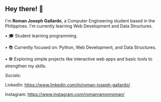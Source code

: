 
## **Hey there!** 👋

I'm **Roman Joseph Gallardo**, a Computer Engineering student based in the Philippines. I'm currently learning Web Development and Data Structures.

• 🎓 Student learning programming.

• 📚 Currently focused on: Python, Web Development, and Data Structures.

• 🛠️ Exploring simple projects like interactive web apps and basic tools to strengthen my skills.

*Socials:*

LinkedIn: https://www.linkedin.com/in/roman-joseph-gallardo/

Instagram: https://www.instagram.com/romanramonroman/

<!---
romanjosephgallardo/romanjosephgallardo is a ✨ special ✨ repository because its `README.md` (this file) appears on your GitHub profile.
You can click the Preview link to take a look at your changes.
--->

